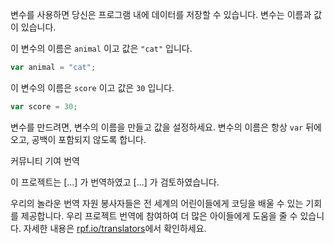 변수를 사용하면 당신은 프로그램 내에 데이터를 저장할 수 있습니다. 변수는 이름과 값이 있습니다.

이 변수의 이름은 `animal` 이고 값은 `"cat"` 입니다.

```javascript
var animal = "cat";
```

이 변수의 이름은 `score` 이고 값은 `30` 입니다.

```javascript
var score = 30;
```

변수를 만드려면, 변수의 이름을 만들고 값을 설정하세요. 변수의 이름은 항상 `var` 뒤에 오고, 공백이 포함되지 않도록 합니다.

커뮤니티 기여 번역

이 프로젝트는 [...] 가 번역하였고 [...] 가 검토하였습니다.

우리의 놀라운 번역 자원 봉사자들은 전 세계의 어린이들에게 코딩을 배울 수 있는 기회를 제공합니다. 우리 프로젝트 번역에 참여하여 더 많은 아이들에게 도움을 줄 수 있습니다. 자세한 내용은 [rpf.io/translators](https://rpf.io/translators)에서 확인하세요.
